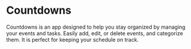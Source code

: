 # Countdowns
Countdowns is an app designed to help you stay organized by managing your events and tasks. Easily add, edit, or delete events, and categorize them. It is perfect for keeping your schedule on track.
